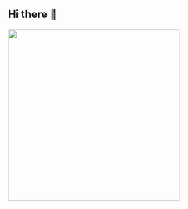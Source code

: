 ## Hi there 👋

<!--
**lime00512/lime00512** is a ✨ _special_ ✨ repository because its `README.md` (this file) appears on your GitHub profile.

Here are some ideas to get you started:

- 🔭 I’m currently working on ...
- 🌱 I’m currently learning ...
- 👯 I’m looking to collaborate on ...
- 🤔 I’m looking for help with ...
- 💬 Ask me about ...
- 📫 How to reach me: ...
- 😄 Pronouns: ...
- ⚡ Fun fact: ...
-->


<p>
    <a href="https://community.vaunt.dev/board/simonmazzaroth/achievements">
        <img src="https://api.vaunt.dev/v1/github/entities/simonmazzaroth/achievements?format=svg&limit=3" width="350" />
    </a>
</p>
